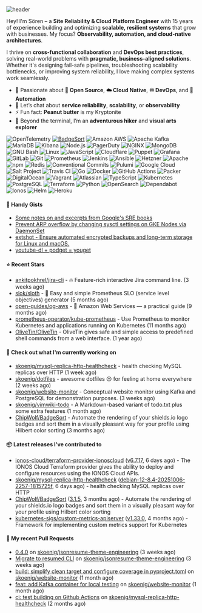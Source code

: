 ![header](https://capsule-render.vercel.app/api?type=waving&height=200&fontAlignY=40&descAlignY=55&color=0:00ab91,100:005182&fontColor=ffffff&text=Hi,%20my%20name%20is%20S%C3%B6ren&desc=[%CB%88z%C3%B8%CB%90%CA%81%C9%99n]&animation=fadeIn)

Hey! I'm Sören – a **Site Reliability & Cloud Platform Engineer** with 15 years of experience building and optimizing **scalable, resilient systems** that grow with businesses. My focus? **Observability, automation, and cloud-native architectures**.

I thrive on **cross-functional collaboration** and **DevOps best practices**, solving real-world problems with **pragmatic, business-aligned solutions**. Whether it's designing fail-safe pipelines, troubleshooting scalability bottlenecks, or improving system reliability, I love making complex systems work seamlessly.

- 🌱 Passionate about **:page_with_curl: Open Source**, **:cloud: Cloud Native**, **:infinity: DevOps**, and **:robot: Automation**
- 💬 Let’s chat about **service reliability**, **scalability**, or **observability**
- ⚡ Fun fact: **Peanut butter** is my Kryptonite
- 🌄 Beyond the terminal, I’m an **adventurous hiker** and **visual arts explorer**


![OpenTelemetry](https://img.shields.io/badge/OpenTelemetry-000000.svg?style=flat-square&logo=opentelemetry&logoColor=white)
[![BadgeSort](https://img.shields.io/badge/BadgeSort-000000.svg?style=flat-square&logo=githubsponsors)](https://github.com/ChipWolf/BadgeSort)
![Amazon AWS](https://img.shields.io/badge/Amazon%20AWS-232F3E.svg?style=flat-square&logo=amazonaws&logoColor=white)
![Apache Kafka](https://img.shields.io/badge/Apache%20Kafka-231F20.svg?style=flat-square&logo=apachekafka&logoColor=white)
![MariaDB](https://img.shields.io/badge/MariaDB-003545.svg?style=flat-square&logo=mariadb&logoColor=white)
![Kibana](https://img.shields.io/badge/Kibana-005571.svg?style=flat-square&logo=kibana&logoColor=white)
![Node.js](https://img.shields.io/badge/Node.js-339933.svg?style=flat-square&logo=nodedotjs&logoColor=white)
![PagerDuty](https://img.shields.io/badge/PagerDuty-06AC38.svg?style=flat-square&logo=pagerduty&logoColor=white)
![NGINX](https://img.shields.io/badge/NGINX-009639.svg?style=flat-square&logo=nginx&logoColor=white)
![MongoDB](https://img.shields.io/badge/MongoDB-47A248.svg?style=flat-square&logo=mongodb&logoColor=white)
![GNU Bash](https://img.shields.io/badge/GNU%20Bash-4EAA25.svg?style=flat-square&logo=gnubash&logoColor=white)
![Linux](https://img.shields.io/badge/Linux-FCC624.svg?style=flat-square&logo=linux&logoColor=black)
![JavaScript](https://img.shields.io/badge/JavaScript-F7DF1E.svg?style=flat-square&logo=javascript&logoColor=black)
![Cloudflare](https://img.shields.io/badge/Cloudflare-F38020.svg?style=flat-square&logo=cloudflare&logoColor=white)
![Puppet](https://img.shields.io/badge/Puppet-FFAE1A.svg?style=flat-square&logo=puppet&logoColor=black)
![Grafana](https://img.shields.io/badge/Grafana-F46800.svg?style=flat-square&logo=grafana&logoColor=white)
![GitLab](https://img.shields.io/badge/GitLab-FC6D26.svg?style=flat-square&logo=gitlab&logoColor=white)
![Git](https://img.shields.io/badge/Git-F05032.svg?style=flat-square&logo=git&logoColor=white)
![Prometheus](https://img.shields.io/badge/Prometheus-E6522C.svg?style=flat-square&logo=prometheus&logoColor=white)
![Jenkins](https://img.shields.io/badge/Jenkins-D24939.svg?style=flat-square&logo=jenkins&logoColor=white)
![Ansible](https://img.shields.io/badge/Ansible-EE0000.svg?style=flat-square&logo=ansible&logoColor=white)
![Hetzner](https://img.shields.io/badge/Hetzner-D50C2D.svg?style=flat-square&logo=hetzner&logoColor=white)
![Apache](https://img.shields.io/badge/Apache-D22128.svg?style=flat-square&logo=apache&logoColor=white)
![npm](https://img.shields.io/badge/npm-CB3837.svg?style=flat-square&logo=npm&logoColor=white)
![Redis](https://img.shields.io/badge/Redis-DC382D.svg?style=flat-square&logo=redis&logoColor=white)
![Conventional Commits](https://img.shields.io/badge/Conventional%20Commits-FE5196.svg?style=flat-square&logo=conventionalcommits&logoColor=white)
![Pulumi](https://img.shields.io/badge/Pulumi-8A3391.svg?style=flat-square&logo=pulumi&logoColor=white)
![Google Cloud](https://img.shields.io/badge/Google%20Cloud-4285F4.svg?style=flat-square&logo=googlecloud&logoColor=white)
![Salt Project](https://img.shields.io/badge/Salt%20Project-57BCAD.svg?style=flat-square&logo=saltproject&logoColor=white)
![Travis CI](https://img.shields.io/badge/Travis%20CI-3EAAAF.svg?style=flat-square&logo=travisci&logoColor=white)
![Go](https://img.shields.io/badge/Go-00ADD8.svg?style=flat-square&logo=go&logoColor=white)
![Docker](https://img.shields.io/badge/Docker-2496ED.svg?style=flat-square&logo=docker&logoColor=white)
![GitHub Actions](https://img.shields.io/badge/GitHub%20Actions-2088FF.svg?style=flat-square&logo=githubactions&logoColor=white)
![Packer](https://img.shields.io/badge/Packer-02A8EF.svg?style=flat-square&logo=packer&logoColor=white)
![DigitalOcean](https://img.shields.io/badge/DigitalOcean-0080FF.svg?style=flat-square&logo=digitalocean&logoColor=white)
![Vagrant](https://img.shields.io/badge/Vagrant-1868F2.svg?style=flat-square&logo=vagrant&logoColor=white)
![Atlassian](https://img.shields.io/badge/Atlassian-0052CC.svg?style=flat-square&logo=atlassian&logoColor=white)
![TypeScript](https://img.shields.io/badge/TypeScript-3178C6.svg?style=flat-square&logo=typescript&logoColor=white)
![Kubernetes](https://img.shields.io/badge/Kubernetes-326CE5.svg?style=flat-square&logo=kubernetes&logoColor=white)
![PostgreSQL](https://img.shields.io/badge/PostgreSQL-4169E1.svg?style=flat-square&logo=postgresql&logoColor=white)
![Terraform](https://img.shields.io/badge/Terraform-7B42BC.svg?style=flat-square&logo=terraform&logoColor=white)
![Python](https://img.shields.io/badge/Python-3776AB.svg?style=flat-square&logo=python&logoColor=white)
![OpenSearch](https://img.shields.io/badge/OpenSearch-005EB8.svg?style=flat-square&logo=opensearch&logoColor=white)
![Dependabot](https://img.shields.io/badge/Dependabot-025E8C.svg?style=flat-square&logo=dependabot&logoColor=white)
![Ionos](https://img.shields.io/badge/Ionos-003D8F.svg?style=flat-square&logo=ionos&logoColor=white)
![Helm](https://img.shields.io/badge/Helm-0F1689.svg?style=flat-square&logo=helm&logoColor=white)
![Heroku](https://img.shields.io/badge/Heroku-430098.svg?style=flat-square&logo=heroku&logoColor=white)


#### 📝 Handy Gists

- [Some notes on and excerpts from Google&#39;s SRE books](https://gist.github.com/7bacab2124c14a1288b65149bd0b5209)
- [Prevent ARP overflow by changing sysctl settings on GKE Nodes via DaemonSet](https://gist.github.com/a44dffdde475056d27ecef026cd2f9a0)
- [extshot - Ensure automated encrypted backups and long-term storage for Linux and macOS.](https://gist.github.com/c19f707e02a274f6371697163ee18b9f)
- [youtube-dl &#43; podget = youget ](https://gist.github.com/d4a67764d5b653bef06574fa5cc63ef3)

#### ⭐ Recent Stars

- [ankitpokhrel/jira-cli](https://github.com/ankitpokhrel/jira-cli) - 🔥 Feature-rich interactive Jira command line. (3 weeks ago)
- [slok/sloth](https://github.com/slok/sloth) - 🦥 Easy and simple Prometheus SLO (service level objectives) generator (5 months ago)
- [open-guides/og-aws](https://github.com/open-guides/og-aws) - 📙 Amazon Web Services — a practical guide (9 months ago)
- [prometheus-operator/kube-prometheus](https://github.com/prometheus-operator/kube-prometheus) - Use Prometheus to monitor Kubernetes and applications running on Kubernetes (11 months ago)
- [OliveTin/OliveTin](https://github.com/OliveTin/OliveTin) - OliveTin gives safe and simple access to predefined shell commands from a web interface.  (1 year ago)

#### 🚧 Check out what I'm currently working on

- [skoenig/mysql-replica-http-healthcheck](https://github.com/skoenig/mysql-replica-http-healthcheck) - health checking MySQL replicas over HTTP (1 week ago)
- [skoenig/dotfiles](https://github.com/skoenig/dotfiles) - awesome dotfiles 😍 for feeling at home everywhere (2 weeks ago)
- [skoenig/website-monitor](https://github.com/skoenig/website-monitor) - Conceptual website monitor using Kafka and PostgreSQL for demonstration purposes. (3 weeks ago)
- [skoenig/vimwiki-todo](https://github.com/skoenig/vimwiki-todo) - A Markdown-based variant of todo.txt plus some extra features (1 month ago)
- [ChipWolf/BadgeSort](https://github.com/ChipWolf/BadgeSort) - Automate the rendering of your shields.io logo badges and sort them in a visually pleasant way for your profile using Hilbert color sorting (3 months ago)

#### 📦 Latest releases I've contributed to

- [ionos-cloud/terraform-provider-ionoscloud](https://github.com/ionos-cloud/terraform-provider-ionoscloud) ([v6.7.17](https://github.com/ionos-cloud/terraform-provider-ionoscloud/releases/tag/v6.7.17), 6 days ago) - The IONOS Cloud Terraform provider gives the ability to deploy and configure resources using the IONOS Cloud APIs.
- [skoenig/mysql-replica-http-healthcheck](https://github.com/skoenig/mysql-replica-http-healthcheck) ([debian-12-8.4-20251006-2257-1815725f](https://github.com/skoenig/mysql-replica-http-healthcheck/releases/tag/debian-12-8.4-20251006-2257-1815725f), 6 days ago) - health checking MySQL replicas over HTTP
- [ChipWolf/BadgeSort](https://github.com/ChipWolf/BadgeSort) ([3.1.5](https://github.com/ChipWolf/BadgeSort/releases/tag/3.1.5), 3 months ago) - Automate the rendering of your shields.io logo badges and sort them in a visually pleasant way for your profile using Hilbert color sorting
- [kubernetes-sigs/custom-metrics-apiserver](https://github.com/kubernetes-sigs/custom-metrics-apiserver) ([v1.33.0](https://github.com/kubernetes-sigs/custom-metrics-apiserver/releases/tag/v1.33.0), 4 months ago) - Framework for implementing custom metrics support for Kubernetes

#### 🔀 My recent Pull Requests

- [0.4.0](https://github.com/skoenig/jsonresume-theme-engineering/pull/15) on [skoenig/jsonresume-theme-engineering](https://github.com/skoenig/jsonresume-theme-engineering) (3 weeks ago)
- [Migrate to resumed CLI](https://github.com/skoenig/jsonresume-theme-engineering/pull/13) on [skoenig/jsonresume-theme-engineering](https://github.com/skoenig/jsonresume-theme-engineering) (3 weeks ago)
- [build: simplify clean target and configure coverage in pyproject.toml](https://github.com/skoenig/website-monitor/pull/68) on [skoenig/website-monitor](https://github.com/skoenig/website-monitor) (1 month ago)
- [feat: add Kafka container for local testing](https://github.com/skoenig/website-monitor/pull/65) on [skoenig/website-monitor](https://github.com/skoenig/website-monitor) (1 month ago)
- [ci: test building on Github Actions](https://github.com/skoenig/mysql-replica-http-healthcheck/pull/1) on [skoenig/mysql-replica-http-healthcheck](https://github.com/skoenig/mysql-replica-http-healthcheck) (2 months ago)
